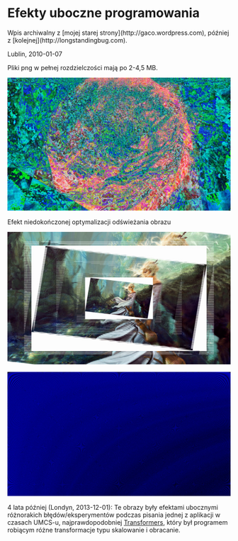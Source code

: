 # Efekty uboczne programowania

<p class="sidenote">
Wpis archiwalny z [mojej starej strony](http://gaco.wordpress.com), później z [kolejnej](http://longstandingbug.com).
</p>

Lublin, 2010-01-07

Pliki png w pełnej rozdzielczości mają po 2-4,5 MB.

[![Abstrakcja 2](abstract2m.jpg)](abstract2.png)

<p class="sidenote">
Efekt niedokończonej optymalizacji odświeżania obrazu
</p>

[![Scan Lines](scan-linesm.jpg)](scan-lines.png)

[![Abstrakcja 1](abstract1m.jpg)](abstract1.png)

<span class="parenthesis">4 lata później (Londyn, 2013-12-01):</span>
Te obrazy były efektami ubocznymi różnorakich błędów/eksperymentów
podczas pisania jednej z aplikacji w czasach UMCS-u,
najprawdopodobniej
[Transformers](https://github.com/santamon/School-Transformers), który
był programem robiącym różne transformacje typu skalowanie i
obracanie.
